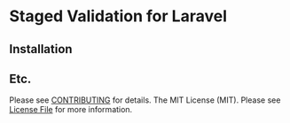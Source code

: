 # Staged Validation for Laravel

## Installation



## Etc.

Please see [CONTRIBUTING](CONTRIBUTING.md) for details.
The MIT License (MIT). Please see [License File](LICENSE.md) for more information.
